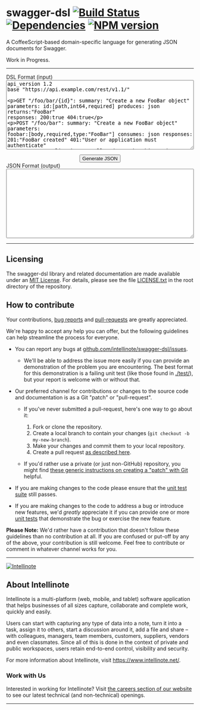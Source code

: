 # swagger-dsl [![Build Status](https://travis-ci.org/intellinote/swagger-dsl.svg?branch=master)](https://travis-ci.org/intellinote/swagger-dsl) [![Dependencies](https://david-dm.org/intellinote/swagger-dsl.svg)](https://npmjs.org/package/swagger-dsl) [![NPM version](https://badge.fury.io/js/swagger-dsl.svg)](http://badge.fury.io/js/swagger-dsl)

A CoffeeScript-based domain-specific language for generating JSON documents for Swagger.

Work in Progress.

---

<div class="row"><div class="col-md-10 col-md-offset-1"><div class="lead">DSL Format (input)</div></div></div>
<div class="row"><div class="col-md-10 col-md-offset-1"><textarea  id="dsl-in" style="width:100%" rows="12" cols="80">api_version 1.2
base "https://api.example.com/rest/v1.1/"

GET "/foo/bar/{id}":
  summary: "Create a new FooBar object"
  parameters:
    id:[path,int64,required]
  produces: json
  returns:"FooBar"
  responses:
    200:true
    404:true

POST "/foo/bar":
  summary: "Create a new FooBar object"
  parameters:
    foobar:[body,required,type:"FooBar"]
  consumes: json
  responses:
    201:"FooBar created"
    401:"User or application must authenticate"
    403:"User or application not allowed to take this action"

MODEL "FooBar":
  id:[integer,required,"an example attribute"]
  name:[string,"another attribute"]
  bars:[[ref:"ModelBar"],"an array of 'ModelBar' objects"]</textarea></div></div><div class="row" style="margin-top:1em;"><div class="col-md-10 col-md-offset-1 center"><button id="runbtn" class="btn btn-primary">Generate JSON</button></div></div><div class="row"><div class="col-md-10 col-md-offset-1"><div class="lead">JSON Format (output)</div></div></div><div class="row"><div class="col-md-10 col-md-offset-1"><textarea  id="json-out" style="width:100%" rows="12" cols="80"></textarea></div></div>


<script src="https://ajax.googleapis.com/ajax/libs/jquery/1.11.1/jquery.min.js"></script>
<script src="https://maxcdn.bootstrapcdn.com/bootstrap/3.2.0/js/bootstrap.min.js"></script>
<script type="text/javascript">
$( document ).ready(function() {
swagger_it = function(dsl_code) {
var code = "swagger_dsl(this);\n";
code += dsl_code;
code += "\nreturn to_json()\n";
return eval(CoffeeScript.compile(code));
};
$("#runbtn").click( function() {
try {
$("#json-out")[0].value = (swagger_it(document.getElementById("dsl-in").value));
$("#json-out").addClass("success");
setTimeout(function(){$("#json-out").removeClass("success");},200);
} catch(err) {
$("#dsl-in").addClass("error");
setTimeout(function(){$("#dsl-in").removeClass("error");},200);
console.log(err);
<!-- alert("Sorry, an occur occured. Please review console log for details.",err); -->
}
});
});
</script>
<script type="text/javascript" src="http://github.com/intellinote/swagger-dsl/raw/master/demo/script.js"> </script>
<script type="text/javascript" src="http://github.com/jashkenas/coffee-script/raw/master/extras/coffee-script.js"> </script>


<style>
.error { background-color: #993333; border-color:red;}
.success { background-color: #339933; border-color:green;}
textarea {  -webkit-transition:background-color 1s; transition:background-color 0.2s; }
.strong { font-weight: bold;}
.center { text-align: center; }
textarea { font-family: consolas, inconsolatas, droid sans mono slashed, droid sans mono, monospace; font-size:10pt; }
</style>

---

## Licensing

The swagger-dsl library and related documentation are made available
under an [MIT License](http://opensource.org/licenses/MIT).  For details, please see the file [LICENSE.txt](LICENSE.txt) in the root directory of the repository.

## How to contribute

Your contributions, [bug reports](https://github.com/intellinote/swagger-dsl/issues) and [pull-requests](https://github.com/intellinote/swagger-dsl/pulls) are greatly appreciated.

We're happy to accept any help you can offer, but the following
guidelines can help streamline the process for everyone.

 * You can report any bugs at
   [github.com/intellinote/swagger-dsl/issues](https://github.com/intellinote/swagger-dsl/issues).

    - We'll be able to address the issue more easily if you can
      provide an demonstration of the problem you are
      encountering. The best format for this demonstration is a
      failing unit test (like those found in
      [./test/](https://github.com/intellinote/swagger-dsl/tree/master/test)), but
      your report is welcome with or without that.

 * Our preferred channel for contributions or changes to the
   source code and documentation is as a Git "patch" or "pull-request".

    - If you've never submitted a pull-request, here's one way to go
      about it:

        1. Fork or clone the repository.
        2. Create a local branch to contain your changes (`git
           checkout -b my-new-branch`).
        3. Make your changes and commit them to your local repository.
        4. Create a pull request [as described here](
           https://help.github.com/articles/creating-a-pull-request).

    - If you'd rather use a private (or just non-GitHub) repository,
      you might find
      [these generic instructions on creating a "patch" with Git](https://ariejan.net/2009/10/26/how-to-create-and-apply-a-patch-with-git/)
      helpful.

 * If you are making changes to the code please ensure that the
   [unit test suite](./test) still passes.

 * If you are making changes to the code to address a bug or introduce
   new features, we'd *greatly* appreciate it if you can provide one
   or more [unit tests](./test) that demonstrate the bug or
   exercise the new feature.

**Please Note:** We'd rather have a contribution that doesn't follow
these guidelines than no contribution at all.  If you are confused
or put-off by any of the above, your contribution is still welcome.
Feel free to contribute or comment in whatever channel works for you.

---

[![Intellinote](https://www.intellinote.net/wp-content/themes/intellinote/images/logo@2x.png)](https://www.intellinote.net/)

## About Intellinote

Intellinote is a multi-platform (web, mobile, and tablet) software
application that helps businesses of all sizes capture, collaborate
and complete work, quickly and easily.

Users can start with capturing any type of data into a note, turn it
into a task, assign it to others, start a discussion around it, add a
file and share – with colleagues, managers, team members, customers,
suppliers, vendors and even classmates. Since all of this is done in
the context of private and public workspaces, users retain end-to-end
control, visibility and security.

For more information about Intellinote, visit
<https://www.intellinote.net/>.

### Work with Us

Interested in working for Intellinote?  Visit
[the careers section of our website](https://www.intellinote.net/careers/)
to see our latest technical (and non-technical) openings.

---
